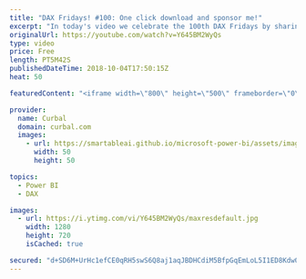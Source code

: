 ```yaml
---
title: "DAX Fridays! #100: One click download and sponsor me!"
excerpt: "In today's video we celebrate the 100th DAX Fridays by sharing a link with you to all DAX Fridays download files and more!!  To download all DAX Fridays files, click here: https://goo.gl/a5a9d1  To sponsor the channel and help me keep going, click here: https://curbal.com/product/sponsor-me  Happy Friday!"
originalUrl: https://youtube.com/watch?v=Y645BM2WyQs
type: video
price: Free
length: PT5M42S
publishedDateTime: 2018-10-04T17:50:15Z
heat: 50

featuredContent: "<iframe width=\"800\" height=\"500\" frameborder=\"0\" src=\"https://www.youtube.com/embed/Y645BM2WyQs\" allow=\"accelerometer; autoplay; encrypted-media; gyroscope; picture-in-picture\" allowfullscreen></iframe>"

provider:
  name: Curbal
  domain: curbal.com
  images:
    - url: https://smartableai.github.io/microsoft-power-bi/assets/images/organizations/curbal.com-50x50.jpg
      width: 50
      height: 50

topics:
  - Power BI
  - DAX

images:
  - url: https://i.ytimg.com/vi/Y645BM2WyQs/maxresdefault.jpg
    width: 1280
    height: 720
    isCached: true

secured: "d+SD6M+UrHc1efCE0qRH5swS6Q8aj1aqJBDHCdiM5BfpGqEmLoL5I1ED8Kdw0Z2YiL5WHiaE+pAalCNBZZf9OGq4ZzgRzyGouRgvg5fW8jgoN5salcZXtWIpafjLv8Tq8n+kcSepdpYKVjOB2OJFeDwRVCm2psdDk3i8fs+vOoVIEj2N4yiC1+yEbTS1CUYhEb9mC0f9Hv5L8Rut0OKqmnMh9zj5fTTBGjEc8dcqVpIY9OhPULwIXcI9MEuQYGG/dKuleazV2tD5gG8Iluheo6CTuCdN+zOGVRjTdHZ0OxfjP0k/BIWlLGZi6VFqTFVypxuZRzoNazdrd8L6LuGMhJiHqWz/ETN8bIQQq7GOf3wFxXXLAJicussLBKdJa+7M5pZcMhF7JOYKNK+Wm7cOSmAZkAERZFozkoa0eqq/3V8=;iWfJ4rqf48COHf8aCVBrCA=="
---
```


